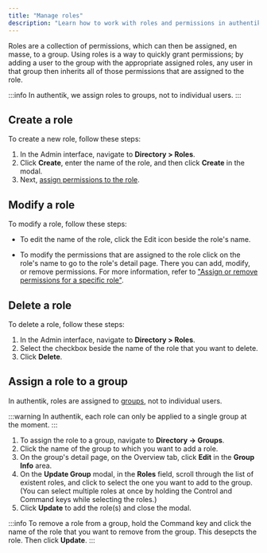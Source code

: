 ```yaml
---
title: "Manage roles"
description: "Learn how to work with roles and permissions in authentik."
---
```


Roles are a collection of permissions, which can then be assigned, en masse, to a group. Using roles is a way to quickly grant permissions; by adding a user to the group with the appropriate assigned roles, any user in that group then inherits all of those permissions that are assigned to the role.

:::info
In authentik, we assign roles to groups, not to individual users.
:::

## Create a role

To create a new role, follow these steps:

1. In the Admin interface, navigate to **Directory > Roles**.
2. Click **Create**, enter the name of the role, and then click **Create** in the modal.
3. Next, [assign permissions to the role](../access-control/manage_permissions.md#assign-or-remove-permissions-for-a-specific-role).

## Modify a role

To modify a role, follow these steps:

- To edit the name of the role, click the Edit icon beside the role's name.

- To modify the permissions that are assigned to the role click on the role's name to go to the role's detail page. There you can add, modify, or remove permissions. For more information, refer to ["Assign or remove permissions for a specific role"](../access-control/manage_permissions.md#assign-or-remove-permissions-for-a-specific-role).

## Delete a role

To delete a role, follow these steps:

1. In the Admin interface, navigate to **Directory > Roles**.
2. Select the checkbox beside the name of the role that you want to delete.
3. Click **Delete**.

## Assign a role to a group

In authentik, roles are assigned to [groups](../groups/index.mdx), not to individual users.

:::warning
In authentik, each role can only be applied to a single group at the moment.
:::

1.  To assign the role to a group, navigate to **Directory -> Groups**.
2.  Click the name of the group to which you want to add a role.
3.  On the group's detail page, on the Overview tab, click **Edit** in the **Group Info** area.
4.  On the **Update Group** modal, in the **Roles** field, scroll through the list of existent roles, and click to select the one you want to add to the group. (You can select multiple roles at once by holding the Control and Command keys while selecting the roles.)
5.  Click **Update** to add the role(s) and close the modal.

:::info
To remove a role from a group, hold the Command key and click the name of the role that you want to remove from the group. This desepcts the role. Then click **Update**.
:::

